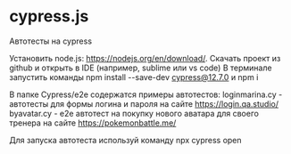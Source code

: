 # cypress.js
Автотесты на cypress

Установить node.js: https://nodejs.org/en/download/.
Скачать проект из github и открыть в  IDE (например, sublime или vs code) 
В терминале запустить команды  npm install --save-dev cypress@12.7.0 и  npm i

В папке Cypress/e2e содержатся примеры автотестов:
loginmarina.cy  - автотесты для формы логина и пароля на сайте https://login.qa.studio/
byavatar.cy - e2e автотест на покупку нового аватара для своего тренера на сайте https://pokemonbattle.me/

Для запуска автотеста используй команду  npx cypress open
